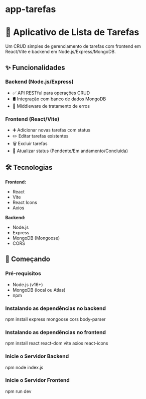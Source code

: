 # app-tarefas
# 📝 Aplicativo de Lista de Tarefas

Um CRUD simples de gerenciamento de tarefas com frontend em React/Vite e backend em Node.js/Express/MongoDB.

## ✨ Funcionalidades

### Backend (Node.js/Express)
- ✅ API RESTful para operações CRUD
- 🛢️ Integração com banco de dados MongoDB
- 🚨 Middleware de tratamento de erros

### Frontend (React/Vite)
- ➕ Adicionar novas tarefas com status
- ✏️ Editar tarefas existentes
- 🗑️ Excluir tarefas
- 🔄 Atualizar status (Pendente/Em andamento/Concluída)

## 🛠️ Tecnologias

**Frontend:**
- React
- Vite
- React Icons
- Axios

**Backend:**
- Node.js
- Express
- MongoDB (Mongoose)
- CORS

## 🚀 Começando

### Pré-requisitos
- Node.js (v16+)
- MongoDB (local ou Atlas)
- npm

### Instalando as dependências no backend
npm install express mongoose cors body-parser

### Instalando as dependências no frontend
npm install react react-dom vite axios react-icons

### Inicie o Servidor Backend
npm node index.js

### Inicie o Servidor Frontend
npm run dev


